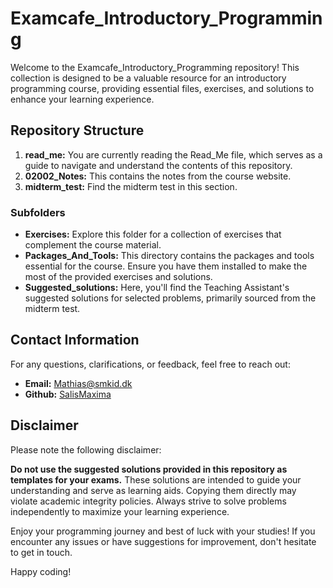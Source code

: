 # Examcafe_Introductory_Programming

Welcome to the Examcafe_Introductory_Programming repository! This collection is designed to be a valuable resource for an introductory programming course, providing essential files, exercises, and solutions to enhance your learning experience.

## Repository Structure

1. **read_me:** You are currently reading the Read_Me file, which serves as a guide to navigate and understand the contents of this repository.
2. **02002_Notes:** This  contains the notes from the course website.
3. **midterm_test:** Find the midterm test in this section.

### Subfolders

- **Exercises:** Explore this folder for a collection of exercises that complement the course material.
- **Packages_And_Tools:** This directory contains the packages and tools essential for the course. Ensure you have them installed to make the most of the provided exercises and solutions.
- **Suggested_solutions:** Here, you'll find the Teaching Assistant's suggested solutions for selected problems, primarily sourced from the midterm test.

## Contact Information

For any questions, clarifications, or feedback, feel free to reach out:

- **Email:** Mathias@smkid.dk
- **Github:** [SalisMaxima](https://github.com/SalisMaxima)

## Disclaimer

Please note the following disclaimer:

**Do not use the suggested solutions provided in this repository as templates for your exams.** These solutions are intended to guide your understanding and serve as learning aids. Copying them directly may violate academic integrity policies. Always strive to solve problems independently to maximize your learning experience.

Enjoy your programming journey and best of luck with your studies! If you encounter any issues or have suggestions for improvement, don't hesitate to get in touch.

Happy coding!
